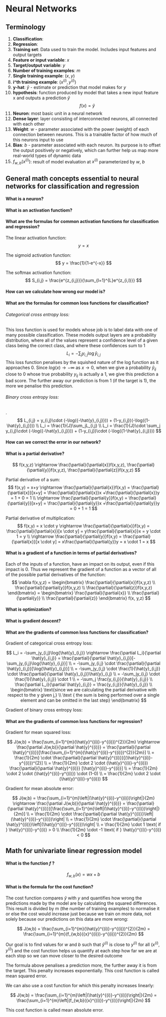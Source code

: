 # Neural Networks

## Terminology

1. **Classification**:
2. **Regression**: 
3. **Training set**: Data used to train the model. Includes input features and output targets
4. **Feature or input variable**: $x$
5. **Target/output variable**: $y$
6. **Number of training examples**: $m$
7. **Single training example**: $(x, y)$
8. **i^th training example**: $(x^{(i)}, y^{(i)})$
9. **y-hat**: $\hat{y}$ - estimate or prediction that model makes for $y$
10. **hypothesis**: function produced by model that takes a new input feature x and outputs a prediction $\hat{y}$
$$
f(x) = \hat{y}
$$
1. **Neuron**: most basic unit in a neural network
2.  **Dense layer**: layer consisting of interconnected neurons, all connected with each other
3.  **Weight**: $w$ - parameter associated with the power (weight) of each connection between neurons. This is a trainable factor of how much of this neurons input to use
4.  **Bias**: $b$ - parameter associated with each neuron. Its purpose is to offset the output positively or negatively, which can further help us map more real-world types of dynamic data
5.  $f_{w,b}(x^{(i)})$: result of model evaluation at $x^{(i)}$ parameterized by $w$, $b$

## General math concepts essential to neural networks for classification and regression

#### What is a neuron?

#### What is an activation functiom?

#### What are the formulas for common activation functions for classification and regression?

The linear activation function:
$$
y = x
$$

The sigmoid activation function:
$$
y = \frac{1}{1-e^{-x}}
$$

The softmax activation function:
$$
S_{i,j} = \frac{e^{z_{i,j}}}{\sum_{l=1}^{L}e^{z_{i,l}}}
$$

#### How can we calculate how wrong our model is?

#### What are the formulas for common loss functions for classification?

###### Categorical cross entropy loss: 
This loss function is used for models whose job is to label data with one of many possible classification. These models output layers are a probability distribution, where all of the values represent a confidence level of a given class being the correct class, and where these confidences sum to ​1
$$
L_i = -\sum_jy_{i,j}\log{\hat{y}_{i,j}}
$$
This loss function penalises by the squished nature of the log function as it approaches 0. Since $log(x) \rightarrow - \infty \text{ as } x \rightarrow 0$, when we give a probability $\hat{y}_{ij}$ close to 0 whose true probability $y_{ij}$ is actually a 1, we give this prediction a bad score. The further away our prediction is from 1 (if the target is 1), the more we penalise this prediction.


###### Binary cross entropy loss:
.
$$
L_{i,j} = y_{i,j}\cdot (-\log({-\hat{y}_{i,j}})) + (1-y_{i,j})(-\log({1-\hat{y}_{i,j}})) \\
L_i = \frac{1}{J}\sum_jL_{i,j} \\
L_i = \frac{1}{J}\cdot \sum_j y_{i,j}\cdot (-\log({-\hat{y}_{i,j}})) + (1-y_{i,j})\cdot (-\log({1-\hat{y}_{i,j}}))
$$



#### How can we correct the error in our network?



#### What is a partial derivative?
$$
f(x,y,z) \rightarrow \frac{\partial}{\partial{x}}f(x,y,z), \frac{\partial}{\partial{y}}f(x,y,z), \frac{\partial}{\partial{z}}f(x,y,z)
$$

Partial derivative of a sum:
$$
f(x,y) = x+y \rightarrow \frac{\partial}{\partial{x}}f(x,y) = \frac{\partial}{\partial{x}}[x+y] = \frac{\partial}{\partial{x}}x +\frac{\partial}{\partial{x}}y = 1 + 0 = 1 \\
\rightarrow \frac{\partial}{\partial{y}}f(x,y) = \frac{\partial}{\partial{y}}[x+y] = \frac{\partial}{\partial{y}}x +\frac{\partial}{\partial{y}}y = 0 + 1 = 1
$$

Partial derivative of multiplication:
$$
f(x,y) = x \cdot y \rightarrow \frac{\partial}{\partial{x}}f(x,y) = \frac{\partial}{\partial{x}}[x \cdot y] = y\frac{\partial}{\partial{x}}x = y \cdot 1 = y \\
\rightarrow \frac{\partial}{\partial{y}}f(x,y) = \frac{\partial}{\partial{x}}[x \cdot y] = x\frac{\partial}{\partial{y}}y = x \cdot 1 = x
$$

#### What is a gradient of a function in terms of partial derivatives?
Each of the inputs of a function, have an impact on its output, even if this impact is 0. Thus we represent the gradient of a function as a vector of all of the possible partial derivatives of the function:
$$
    \nabla f(x,y,z) = \begin{bmatrix}
           \frac{\partial}{\partial{x}}f(x,y,z) \\
           \frac{\partial}{\partial{y}}f(x,y,z) \\
           \frac{\partial}{\partial{z}}f(x,y,z)
         \end{bmatrix} = \begin{bmatrix}
           \frac{\partial}{\partial{x}} \\
           \frac{\partial}{\partial{y}} \\
           \frac{\partial}{\partial{z}}
         \end{bmatrix} f(x, y,z)
$$

#### What is optimization?

#### What is gradient descent?

#### What are the gradients of common loss functions for classification?

Gradient of categorical cross entropy loss:

$$
L_i = -\sum_jy_{i,j}\log{\hat{y}_{i,j}} \rightarrow \frac{\partial L_i}{\partial \hat{y}_{i,j}} = \frac{\partial}{\partial \hat{y}_{i,j}}[-\sum_jy_{i,j}\log{\hat{y}_{i,j}}] \\
= -\sum_jy_{i,j} \cdot \frac{\partial}{\partial \hat{y}_{i,j}}[\log{\hat{y}_{i,j}}] \\
= -\sum_jy_{i,j} \cdot \frac{1}{\hat{y}_{i,j}} \cdot \frac{\partial}{\partial \hat{y}_{i,j}}\hat{y}_{i,j} \\
= -\sum_jy_{i,j} \cdot \frac{1}{\hat{y}_{i,j}} \cdot 1 \\
= -\sum_j \frac{y_{i,j}}{\hat{y}_{i,j}}  \\
\frac{\partial L_i}{\partial \hat{y}_{i,j}} = \frac{y_{i,j}}{\hat{y}_{i,j}} \\ 
\begin{bmatrix}
                                            \text{since we are calculating the partial derivative with respect to the ​y​ given ​j,} \\
                                            \text {​ the sum is being performed over a single element and can be omitted in the last step}
                                        \end{bmatrix}
$$

Gradient of binary cross entropy loss:


#### What are the gradients of common loss functions for regression?

Gradient for mean squared loss:

$$
J(w,b) = \frac{\sum_{i=1}^{m}(\hat{y}^{(i)}-y^{(i)})^{2}}{2m} 
\rightarrow
\frac{\partial J(w,b)}{\partial \hat{y}^{(i)}} = 
\frac{\partial}{\partial \hat{y}^{(i)}}[\frac{\sum_{i=1}^{m}(\hat{y}^{(i)}-y^{(i)})^{2}}{2m}] \\
= \frac{1}{2m} \cdot \frac{\partial}{\partial \hat{y}^{(i)}}[(\hat{y}^{(i)}-y^{(i)})^{2}] \\
= \frac{1}{2m} \cdot  2 \cdot (\hat{y}^{(i)}-y^{(i)}) \frac{\partial}{\partial \hat{y}^{(i)}} [\hat{y}^{(i)}-y^{(i)}] \\
= \frac{1}{2m} \cdot 2 \cdot (\hat{y}^{(i)}-y^{(i)}) \cdot (1-0) \\
= \frac{1}{2m} \cdot  2 \cdot (\hat{y}^{(i)}-y^{(i)})
$$

Gradient for mean absolute error:

$$
J(w,b) = \frac{\sum_{i=1}^{m}\left|(\hat{y}^{(i)}-y^{(i)})\right|}{2m}
\rightarrow
\frac{\partial J(w,b)}{\partial \hat{y}^{(i)}} = 
\frac{\partial}{\partial \hat{y}^{(i)}}[\frac{\sum_{i=1}^{m}\left|(\hat{y}^{(i)}-y^{(i)})\right|}{2m}] \\
= \frac{1}{2m} \cdot \frac{\partial}{\partial \hat{y}^{(i)}}\left|(\hat{y}^{(i)}-y^{(i)})\right| \\
= \frac{1}{2m} \cdot \frac{\partial}{\partial \hat{y}^{(i)}}\left|(\hat{y}^{(i)}-y^{(i)})\right| \\
= \frac{1}{2m} \cdot 1 \text{ if  } \hat{y}^{(i)}-y^{(i)} > 0 \\
\frac{1}{2m} \cdot -1 \text{  if  } \hat{y}^{(i)}-y^{(i)} < 0
$$

## Math for univariate linear regression model

#### What is the function $f$ ? 
$$
f_{w,b}(x) = wx + b
$$

#### What is the formula for the cost function?
The cost function compares $\hat{y}$ with $y$ and quantifies how wrong the predictions made by the model are by calculating the squared differences. This result is divided by m (the number of training examples) to normalise it or else the cost would increase just because we train on more data, not solely because our predictions on this data are more wrong:

$$
J(w,b) = \frac{\sum_{i=1}^{m}(\hat{y}^{(i)}-y^{(i)})^{2}}{2m}
= \frac{\sum_{i=1}^{m}(f_{w,b}({x}^{(i)})-y^{(i)})^{2}}{2m}
$$

Our goal is to find values for $w$ and $b$ such that $\hat{y}^{(i)}$ is close to ${y}^{(i)}$ for all $({x}^{(i)}, {y}^{(i)})$ and the cost function helps us quantify at each step how far we are at each stop so we can move closer to the desired outcome

The formula above penalises a prediction more, the further away it is from the target. This penalty increases exponentially. This cost function is called mean squared error.

We can also use a cost function for which this penalty increases linearly:

$$
J(w,b) = \frac{\sum_{i=1}^{m}\left|(\hat{y}^{(i)}-y^{(i)})\right|}{2m}
= \frac{\sum_{i=1}^{m}\left|(f_{w,b}({x}^{(i)})-y^{(i)})\right|}{2m}
$$

This cost function is called mean absolute error.


